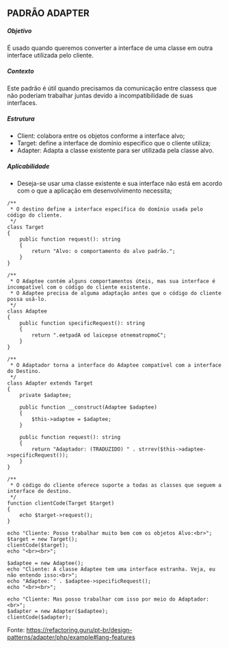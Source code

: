 ## PADRÃO ADAPTER

##### Objetivo
É usado quando queremos converter a interface de uma classe em outra interface utilizada pelo cliente.

##### Contexto
Este padrão é útil quando precisamos da comunicação entre classess que não poderiam trabalhar juntas devido a incompatibilidade de suas interfaces.

##### Estrutura
- Client: colabora entre os objetos conforme a interface alvo;
- Target: define a interface de domínio especifico que o cliente utiliza;
- Adapter: Adapta a classe existente para ser utilizada pela classe alvo.

##### Aplicabilidade
- Deseja-se usar uma classe existente e sua interface não está em acordo com o que a aplicação em desenvolvimento necessita;

~~~~
/**
 * O destino define a interface específica do domínio usada pelo código do cliente.
 */
class Target
{
    public function request(): string
    {
        return "Alvo: o comportamento do alvo padrão.";
    }
}

/**
 * O Adaptee contém alguns comportamentos úteis, mas sua interface é incompatível com o código do cliente existente.
 * O Adaptee precisa de alguma adaptação antes que o código do cliente possa usá-lo.
 */
class Adaptee
{
    public function specificRequest(): string
    {
        return ".eetpadA od laicepse otnematropmoC";
    }
}

/**
 * O Adaptador torna a interface do Adaptee compatível com a interface do Destino.
 */
class Adapter extends Target
{
    private $adaptee;

    public function __construct(Adaptee $adaptee)
    {
        $this->adaptee = $adaptee;
    }

    public function request(): string
    {
        return "Adaptador: (TRADUZIDO) " . strrev($this->adaptee->specificRequest());
    }
}

/**
 * O código do cliente oferece suporte a todas as classes que seguem a interface de destino.
 */
function clientCode(Target $target)
{
    echo $target->request();
}

echo "Cliente: Posso trabalhar muito bem com os objetos Alvo:<br>";
$target = new Target();
clientCode($target);
echo "<br><br>";

$adaptee = new Adaptee();
echo "Cliente: A classe Adaptee tem uma interface estranha. Veja, eu não entendo isso:<br>";
echo "Adaptee: " . $adaptee->specificRequest();
echo "<br><br>";

echo "Cliente: Mas posso trabalhar com isso por meio do Adaptador:<br>";
$adapter = new Adapter($adaptee);
clientCode($adapter);
~~~~
Fonte: https://refactoring.guru/pt-br/design-patterns/adapter/php/example#lang-features
